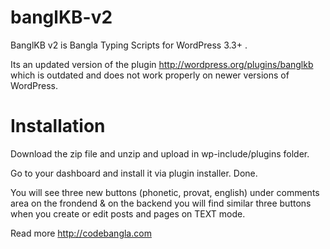 banglKB-v2
==========

BanglKB v2 is Bangla Typing Scripts for WordPress 3.3+ . 

Its an updated version of the plugin http://wordpress.org/plugins/banglkb which is outdated and does not work properly on newer versions of WordPress.

Installation
============
Download the zip file and unzip and upload in wp-include/plugins folder.

Go to your dashboard and install it via plugin installer. Done.

You will see three new buttons (phonetic, provat, english) under comments area on the frondend & on the backend you will find similar three buttons when you create or edit posts and pages
on TEXT mode.

Read more http://codebangla.com 
